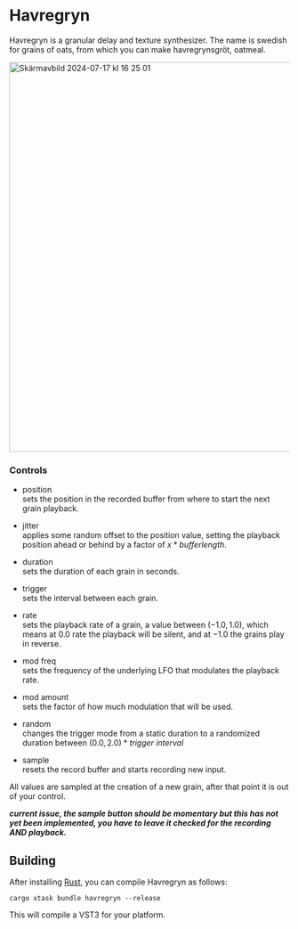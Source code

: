 # Havregryn

Havregryn is a granular delay and texture synthesizer. The name is swedish for grains of oats, from which you can make havregrynsgröt, oatmeal.

<img width="700" alt="Skärmavbild 2024-07-17 kl  16 25 01" src="https://github.com/user-attachments/assets/c5a7b58d-7ea3-4ea0-85ba-0316ec32b7c0">

### Controls
- position<br>sets the position in the recorded buffer from where to start the next grain playback.
  
- jitter<br>applies some random offset to the position value, setting the playback position ahead or behind by a factor of $x * bufferlength$.
  
- duration<br>sets the duration of each grain in seconds.
  
- trigger<br>sets the interval between each grain.
  
- rate<br>sets the playback rate of a grain, a value between $(-1.0, 1.0)$, which means at $0.0$ rate the playback will be silent, and at $-1.0$ the grains play in reverse.
  
- mod freq<br>sets the frequency of the underlying LFO that modulates the playback rate.
  
- mod amount<br>sets the factor of how much modulation that will be used.
  
- random<br>changes the trigger mode from a static duration to a randomized duration between $(0.0, 2.0) * trigger\ interval$

- sample<br>resets the record buffer and starts recording new input. 

All values are sampled at the creation of a new grain, after that point it is out of your control.

___current issue, the sample button should be momentary but this has not yet been implemented, you have to leave it checked for the recording AND playback.___

## Building

After installing [Rust](https://rustup.rs/), you can compile Havregryn as follows:

```shell
cargo xtask bundle havregryn --release
```

This will compile a VST3 for your platform. 
